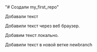 "# Создали my_first_repo" 

Добавали текст

Добавили текст через веб браузер.

Добавим текст локально.

Добавили текст в новой ветке newbranch